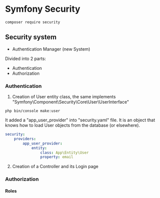 # Symfony Security

```shell
composer require security
```

## Security system

- Authentication Manager (new System)

Divided into 2 parts:
- Authentication
- Authorization

### Authentication

1. Creation of User entity class, the same implements "Symfony\Component\Security\Core\User\UserInterface"

```shell
php bin/console make:user
```

It added a "app_user_provider" into "security.yaml" file. It is an object that knows how to load User objects from the database (or elsewhere).

```yaml
security:
    providers:
        app_user_provider:
            entity:
                class: App\Entity\User
                property: email
```

2. Creation of a Controller and its Login page

### Authorization

#### Roles

